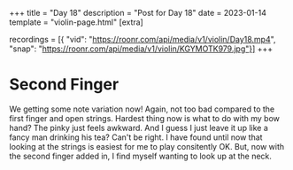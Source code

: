 +++
title = "Day 18"
description = "Post for Day 18"
date = 2023-01-14
template = "violin-page.html"
[extra]

recordings = [{
"vid": "https://roonr.com/api/media/v1/violin/Day18.mp4", "snap": "https://roonr.com/api/media/v1/violin/KGYMOTK979.jpg"}]
+++

# Second Finger
We getting some note variation now! Again, not too bad compared to the first finger and open strings. Hardest thing now is what to do with my bow hand? The pinky just feels awkward. And I guess I just leave it up like a fancy man drinking his tea? Can't be right. I have found until now that looking at the strings is easiest for me to play consitently OK. But, now with the second finger added in, I find myself wanting to look up at the neck. 